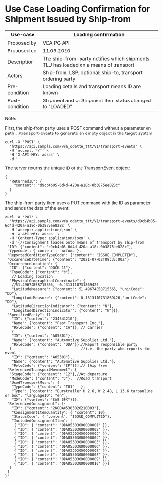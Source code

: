 # Use Case Loading Confirmation for Shipment issued by Ship-from

Use-case | Loading confirmation
-----------|---------------------    
Proposed by| VDA PG API   
Proposed on| 11.09.2020
Description| The ship-from-party notifies which shipments TLU has loaded on a means of transport   
Actors| Ship-from, LSP, optional: ship-to, transport ordering party  
Pre-condition| Loading details and transport means ID are known   
Post-condition| Shipment and or Shipment Item status changed to "LOADED"   

Note: 

First, the ship-from party uses a POST command without a parameter on path .../transport-events
to generate an empty object in the target system.
```  
curl -X 'POST' \
  'https://api.sample.com/vda_odette_ttt/V1/transport-events' \
  -H 'accept: */*' \
  -H 'X-API-KEY: adsas' \
  -d ''
```  
The server returns the unique ID of the TransportEvent object:
```  
{
  "ReturnedID": {
    "content": "d9cb4b05-6d4d-420a-a18c-0b3875ee828c"
  }
}
```  
The ship-from party then uses a PUT command with the ID as parameter and sends the data of the event:

```   
curl -X 'PUT' \
  'https://api.sample.com/vda_odette_ttt/V1/transport-events/d9cb4b05-6d4d-420a-a18c-0b3875ee828c' \
  -H 'accept: application/json' \
  -H 'X-API-KEY: adsas' \
  -H 'Content-Type: application/json' \
  -d '{//Consignment loades onto means of transport by ship-from
 "ID": {"content": "d9cb4b05-6d4d-420a-a18c-0b3875ee828c"},
 "TypeCode": {"content": "ACTUAL"},
 "ReportedConditionTypeCode": {"content": "ISSUE_COMPLETED"},
 "OccurenceDateTime": {"content": "2021-07-02T08:35:00Z"},
 "OccurrenceLocation": {
  "ID": {"content": "DOCK 15"},
  "TypeCode": {"content": "9"},
   // Loading location
  "PhysicalGeographicalCoordinate": {
   //51.49674858715566, -0.1313110731869426
   "LatitudeMeasure": {"content": 51.49674858715566, "unitCode": "DD"},
   "LongitudeMeasure": {"content": 0.1313110731869426,"unitCode": "DD"},
   "LatitudeDirectionIndicator": {"content": "N"},
   "LongitudeDirectionIndicator": {"content": "W"}}},
 "SpecifiedParty": [{
   "ID": {"content": "234543210"},
   "Name": {"content": "Fast Transport Inc."},
   "RoleCode": {"content": "CA"}}, // Carrier
   {
   "ID": {"content": "A05303"},
   "Name": {"content": "Automotive Supplier Ltd."},
   "RoleCode": {"content": "DDA"}},//Report responsible party
  {                                //i.e. the party who reports the event
   "ID": {"content": "A05303"},
   "Name": {"content": "Automotive Supplier Ltd."},
   "RoleCode": {"content": "SF"}}],// Ship-from
 "ReferencedTransportMovement": {
  "StageCode": {"content": "12"},//At departure
  "ModeCode": {"content": "3"},  //Road transport
  "UsedTransportMeans": {
   "TypeCode": {"content": "T01"   },
   "Type": {"content": "Eurotrailer H 2.6, W 2.48, L 13.6 tarpauline or box", "languageID": "en"},
   "ID": {"content": "SW5 3PX"}}},
 "ReferencedConsignment": [{
   "ID": {"content": "2KODA05303020210003"},
   "ConsignmentItemQuantity": { "content": 10},
   "StatusCode": { "content": "ISSUE_COMPLETED"},
   "IncludedConsignmentItem": [
    { "ID": { "content": "ODA05303000000001" }},
    { "ID": { "content": "ODA05303000000002" }},
    { "ID": { "content": "ODA05303000000003" }},
    { "ID": { "content": "ODA05303000000004" }},
    { "ID": { "content": "ODA05303000000005" }},
    { "ID": { "content": "ODA05303000000006" }},
    { "ID": { "content": "ODA05303000000007" }},
    { "ID": { "content": "ODA05303000000008" }},
    { "ID": { "content": "ODA05303000000009" }},
    { "ID": { "content": "ODA05303000000010" }}]
  }
 ]
}'
```   
